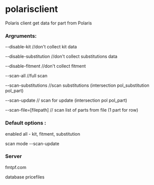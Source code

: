 # polarisclient

Polaris client get data for part from Polaris

### Argruments:

--disable-kit //don't collect kit data

--disable-substitution //don't collect substitutions data

--disable-fitment //don't collect fitment

--scan-all             //full scan

--scan-substitutions   //scan substitutions (intersection pol_substitution pol_part)

--scan-update          // scan for update (intersection pol pol_part)

--scan-file=[filepath] // scan list of parts from file (1 part for row)

### Default options :

enabled         all - kit, fitment, substitution

scan mode       --scan-update



### Server

fmtpf.com

database pricefiles